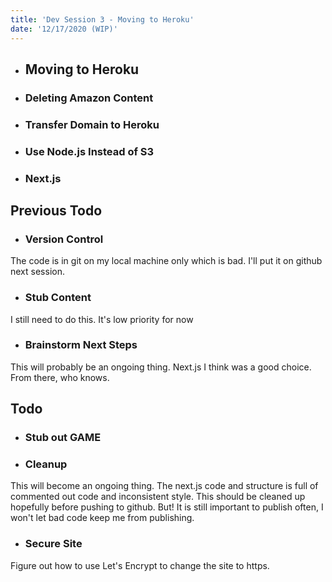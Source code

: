```yaml
---
title: 'Dev Session 3 - Moving to Heroku'
date: '12/17/2020 (WIP)'
---
```

- ## Moving to Heroku
- ### Deleting Amazon Content
- ### Transfer Domain to Heroku
- ### Use Node.js Instead of S3 
- ### Next.js
## Previous Todo
- ### Version Control
The code is in git on my local machine only which is bad. I'll put it on github next session.
- ### Stub Content
I still need to do this. It's low priority for now
- ### Brainstorm Next Steps
This will probably be an ongoing thing. Next.js I think was a good choice. From there, who knows.
## Todo
- ### Stub out GAME
- ### Cleanup
This will become an ongoing thing. The next.js code and structure is full of commented out code and inconsistent style. This should be cleaned up hopefully before pushing to github. But! It is still important to publish often, I won't let bad code keep me from publishing.
- ### Secure Site
Figure out how to use Let's Encrypt to change the site to https.